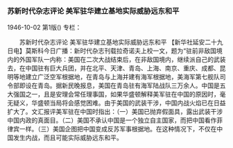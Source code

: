 ### 苏新时代杂志评论  美军驻华建立基地实际威胁远东和平

1946-10-02
第1版()
专栏：

　　苏新时代杂志评论
    美军驻华建立基地实际威胁远东和平
    【新华社延安二十九日电】莫斯科今日广播：新时代杂志刊载拉奇诺夫上校一文，题为“驻前非敌国境内的外国军队一内称：美国在二次大战结束后，在非敌国境内，继续派自己的武装去，在中国驻有巨大兵团，并在北平、天津、青岛、上海、南京、重庆、成都、昆明等地建立广泛空军根据地，在青岛与上海并建有海军根据地，美海军第七舰队司令部即设在青岛。据新民晚报息，美国在青岛驻有海军陆战队三万余人。中国是五大强国之一，且是安理会常任理事国，如果华盛顿解释美军驻在中国的原因时，毫无疑义，华盛顿当局将会感觉困难。由于美国的武装干涉，中国内战火焰已在日益扩大了。文汇报评美军驻在中国时指出：（一）美国已抛弃假面具，露出武装干涉中国内政的真面目。（二）美国不承认中国是一个独立自主国家，而把中国看作菲律宾一样。（三）美国企图把中国变成反苏军事根据地。在这种情况下，不仅在中国发生内战，而且可能实际威胁远东和平。
